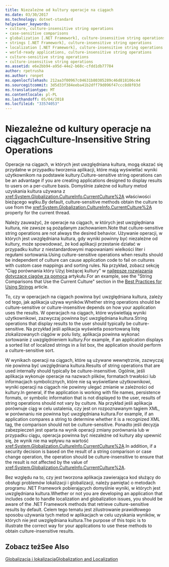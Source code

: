 ```yaml
---
title: Niezależne od kultury operacje na ciągach
ms.date: 03/30/2017
ms.technology: dotnet-standard
helpviewer_keywords:
- culture, culture-insensitive string operations
- case-sensitive comparisons
- globalization [.NET Framework], culture-insensitive string operations
- strings [.NET Framework], culture-insensitive string operations
- localization [.NET Framework], culture-insensitive string operations
- world-ready applications, culture-insensitive string operations
- culture-sensitive string operations
- culture-insensitive string operations
ms.assetid: e6e2bb94-a95d-44e2-b68c-cfdd1db77784
author: rpetrusha
ms.author: ronpet
ms.openlocfilehash: 212aa3f00967c04631b80305289c46d818106c44
ms.sourcegitcommit: 3d5d33f384eeba41b2dff79d096f47ccc8d8f03d
ms.translationtype: MT
ms.contentlocale: pl-PL
ms.lasthandoff: 05/04/2018
ms.locfileid: "33574053"
---
```

# <a name="culture-insensitive-string-operations"></a><span data-ttu-id="cb81e-102">Niezależne od kultury operacje na ciągach</span><span class="sxs-lookup"><span data-stu-id="cb81e-102">Culture-Insensitive String Operations</span></span>
<span data-ttu-id="cb81e-103">Operacje na ciągach, w których jest uwzględniana kultura, mogą okazać się przydatne w przypadku tworzenia aplikacji, które mają wyświetlać wyniki użytkownikom na podstawie kultury.</span><span class="sxs-lookup"><span data-stu-id="cb81e-103">Culture-sensitive string operations can be an advantage if you are creating applications designed to display results to users on a per-culture basis.</span></span> <span data-ttu-id="cb81e-104">Domyślnie zależne od kultury metod uzyskania kultura używana z <xref:System.Globalization.CultureInfo.CurrentCulture%2A> właściwości bieżącego wątku.</span><span class="sxs-lookup"><span data-stu-id="cb81e-104">By default, culture-sensitive methods obtain the culture to use from the <xref:System.Globalization.CultureInfo.CurrentCulture%2A> property for the current thread.</span></span>  
  
 <span data-ttu-id="cb81e-105">Należy zauważyć, że operacje na ciągach, w których jest uwzględniana kultura, nie zawsze są pożądanym zachowaniem.</span><span class="sxs-lookup"><span data-stu-id="cb81e-105">Note that culture-sensitive string operations are not always the desired behavior.</span></span> <span data-ttu-id="cb81e-106">Używanie operacji, w których jest uwzględniana kultura, gdy wyniki powinny być niezależne od kultury, może spowodować, że kod aplikacji przestanie działać w przypadku kultur z niestandardowymi mapowaniami wielkości liter i regułami sortowania.</span><span class="sxs-lookup"><span data-stu-id="cb81e-106">Using culture-sensitive operations when results should be independent of culture can cause application code to fail on cultures with custom case mappings and sorting rules.</span></span> <span data-ttu-id="cb81e-107">Na przykład, zobacz sekcję "Ciąg porównania który Użyj bieżącej kultury" w [najlepsze rozwiązania dotyczące ciągów za pomocą](../../../docs/standard/base-types/best-practices-strings.md) artykułu.</span><span class="sxs-lookup"><span data-stu-id="cb81e-107">For an example, see the "String Comparisons that Use the Current Culture" section in the [Best Practices for Using Strings](../../../docs/standard/base-types/best-practices-strings.md) article.</span></span>  
  
 <span data-ttu-id="cb81e-108">To, czy w operacjach na ciągach powinna być uwzględniana kultura, zależy od tego, jak aplikacja używa wyników.</span><span class="sxs-lookup"><span data-stu-id="cb81e-108">Whether string operations should be culture-sensitive or culture-insensitive depends on how your application uses the results.</span></span> <span data-ttu-id="cb81e-109">W operacjach na ciągach, które wyświetlają wyniki użytkownikowi, zazwyczaj powinna być uwzględniana kultura.</span><span class="sxs-lookup"><span data-stu-id="cb81e-109">String operations that display results to the user should typically be culture-sensitive.</span></span> <span data-ttu-id="cb81e-110">Na przykład jeśli aplikacja wyświetla posortowaną listę zlokalizowanych ciągów w polu listy, aplikacja powinna wykonać sortowanie z uwzględnieniem kultury.</span><span class="sxs-lookup"><span data-stu-id="cb81e-110">For example, if an application displays a sorted list of localized strings in a list box, the application should perform a culture-sensitive sort.</span></span>  
  
 <span data-ttu-id="cb81e-111">W wynikach operacji na ciągach, które są używane wewnętrznie, zazwyczaj nie powinna być uwzględniana kultura.</span><span class="sxs-lookup"><span data-stu-id="cb81e-111">Results of string operations that are used internally should typically be culture-insensitive.</span></span> <span data-ttu-id="cb81e-112">Ogólnie, jeśli aplikacja wykonuje operacje na nazwach plików, formatach trwałości lub informacjach symbolicznych, które nie są wyświetlane użytkownikowi, wyniki operacji na ciągach nie powinny ulegać zmianie w zależności od kultury.</span><span class="sxs-lookup"><span data-stu-id="cb81e-112">In general, if the application is working with file names, persistence formats, or symbolic information that is not displayed to the user, results of string operations should not vary by culture.</span></span> <span data-ttu-id="cb81e-113">Na przykład jeśli aplikacja porównuje ciąg w celu ustalenia, czy jest on rozpoznawanym tagiem XML, w porównaniu nie powinna być uwzględniana kultura.</span><span class="sxs-lookup"><span data-stu-id="cb81e-113">For example, if an application compares a string to determine whether it is a recognized XML tag, the comparison should not be culture-sensitive.</span></span> <span data-ttu-id="cb81e-114">Ponadto jeśli decyzja zabezpieczeń jest oparta na wynik operacji zmiany porównania lub w przypadku ciągu, operacja powinna być niezależne od kultury aby upewnić się, że wynik nie ma wpływu na wartość <xref:System.Globalization.CultureInfo.CurrentCulture%2A>.</span><span class="sxs-lookup"><span data-stu-id="cb81e-114">In addition, if a security decision is based on the result of a string comparison or case change operation, the operation should be culture-insensitive to ensure that the result is not affected by the value of <xref:System.Globalization.CultureInfo.CurrentCulture%2A>.</span></span>  
  
 <span data-ttu-id="cb81e-115">Bez względu na to, czy jest tworzona aplikacja zawierająca kod służący do obsługi problemów lokalizacji i globalizacji, należy pamiętać o metodach programu .NET Framework pobierających domyślnie wyniki, w których jest uwzględniana kultura.</span><span class="sxs-lookup"><span data-stu-id="cb81e-115">Whether or not you are developing an application that includes code to handle localization and globalization issues, you should be aware of the .NET Framework methods that retrieve culture-sensitive results by default.</span></span> <span data-ttu-id="cb81e-116">Celem tego tematu jest zilustrowanie prawidłowego sposobu używania tych metod w aplikacjach w celu uzyskania wyników, w których nie jest uwzględniana kultura.</span><span class="sxs-lookup"><span data-stu-id="cb81e-116">The purpose of this topic is to illustrate the correct way for your applications to use these methods to obtain culture-insensitive results.</span></span>  
  
## <a name="see-also"></a><span data-ttu-id="cb81e-117">Zobacz też</span><span class="sxs-lookup"><span data-stu-id="cb81e-117">See Also</span></span>  
 [<span data-ttu-id="cb81e-118">Globalizacja i lokalizacja</span><span class="sxs-lookup"><span data-stu-id="cb81e-118">Globalization and Localization</span></span>](../../../docs/standard/globalization-localization/index.md)
